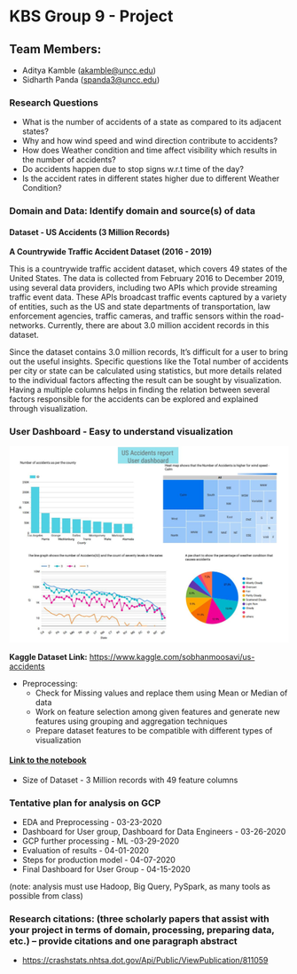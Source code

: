 # KBS Group 9 - Project

## Team Members:
- Aditya Kamble (akamble@uncc.edu)
- Sidharth Panda (spanda3@uncc.edu)


### Research Questions
  - What is the number of accidents of a state as compared to its adjacent states?
  - Why and how wind speed and wind direction contribute to accidents?
  - How does Weather condition and time affect visibility which results in the number of accidents?
  - Do accidents happen due to stop signs w.r.t time of the day?
  - Is the accident rates in different states higher due to different Weather Condition?
  

### Domain and Data: Identify domain and source(s) of data
#### Dataset - US Accidents (3 Million Records)

**A Countrywide Traffic Accident Dataset (2016 - 2019)**

This is a countrywide traffic accident dataset, which covers 49 states of the United States. The data is collected from February 2016 to December 2019, using several data providers, including two APIs which provide streaming traffic event data. These APIs broadcast traffic events captured by a variety of entities, such as the US and state departments of transportation, law enforcement agencies, traffic cameras, and traffic sensors within the road-networks. Currently, there are about 3.0 million accident records in this dataset.

Since the dataset contains 3.0 million records, It’s difficult for a user to bring out the useful insights.
Specific questions like the Total number of accidents per city or state can be calculated using statistics, but more details related to the individual factors affecting the result can be sought by visualization.  Having a multiple columns helps in finding the relation between several factors responsible for the accidents can be explored and explained through visualization.

### User Dashboard - Easy to understand visualization
![image](US_Accidents_Report-UserDashboard.JPG)

**Kaggle Dataset Link:** https://www.kaggle.com/sobhanmoosavi/us-accidents

- Preprocessing:
  - Check for Missing values and replace them using Mean or Median of data
  - Work on feature selection among given features and generate new features using grouping and aggregation techniques
  - Prepare dataset features to be compatible with different types of visualization

#### [Link to the notebook](https://github.com/kbs-group-9/kbs-group-9.github.io/blob/master/notebooks/US%20Accidents%20-%20EDA.ipynb)

- Size of Dataset - 3 Million records with 49 feature columns

### Tentative plan for analysis on GCP
  - EDA and Preprocessing - 03-23-2020
  - Dashboard for User group, Dashboard for Data Engineers - 03-26-2020
  - GCP further processing - ML -03-29-2020
  - Evaluation of results - 04-01-2020
  - Steps for production model - 04-07-2020
  - Final Dashboard for User Group - 04-15-2020

(note:  analysis must use Hadoop, Big Query, PySpark, as many tools as possible from class)

### Research citations:  (three scholarly papers that assist with your project in terms of domain, processing, preparing data, etc.) – provide citations and one paragraph abstract
  - https://crashstats.nhtsa.dot.gov/Api/Public/ViewPublication/811059
